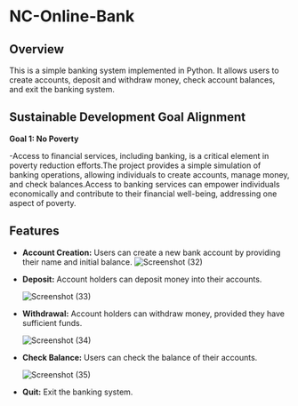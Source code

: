 # NC-Online-Bank

## Overview
This is a simple banking system implemented in Python. It allows users to create accounts, deposit and withdraw money, check account balances, and exit the banking system.

## Sustainable Development Goal Alignment
**Goal 1: No Poverty**

-Access to financial services, including banking, is a critical element in poverty reduction efforts.The project provides a simple simulation of banking operations, allowing individuals to create accounts, manage money, and check balances.Access to banking services can empower individuals economically and contribute to their financial well-being, addressing one aspect of poverty.

## Features
- **Account Creation:** Users can create a new bank account by providing their name and initial balance.
  ![Screenshot (32)](https://github.com/nimfadelgado/NC-Online-Bank/assets/119932703/d0bb0eae-48aa-44f7-934b-d6c752f632a1)


- **Deposit:** Account holders can deposit money into their accounts.
  
  ![Screenshot (33)](https://github.com/nimfadelgado/NC-Online-Bank/assets/119932703/fc892783-b65a-47bc-9d52-682f2b5e8210)


- **Withdrawal:** Account holders can withdraw money, provided they have sufficient funds.
  
  ![Screenshot (34)](https://github.com/nimfadelgado/NC-Online-Bank/assets/119932703/7d60c7c9-8724-4fea-aafd-b9fb19df9e16)


- **Check Balance:** Users can check the balance of their accounts.
  
  ![Screenshot (35)](https://github.com/nimfadelgado/NC-Online-Bank/assets/119932703/3d0fa86b-1d98-4363-917c-7e79ab498d5a)


- **Quit:** Exit the banking system.
  
  

